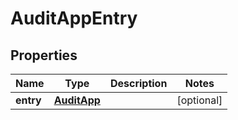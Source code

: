 

# AuditAppEntry

## Properties

Name | Type | Description | Notes
------------ | ------------- | ------------- | -------------
**entry** | [**AuditApp**](AuditApp.md) |  |  [optional]



